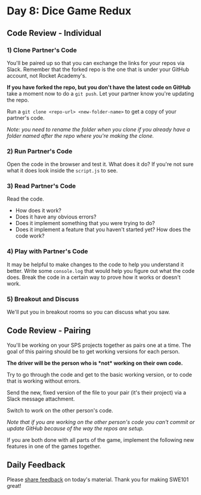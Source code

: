 # Day 8: Dice Game Redux

## Code Review - Individual

### 1\) Clone Partner's Code

You'll be paired up so that you can exchange the links for your repos via Slack. Remember that the forked repo is the one that is under your GitHub account, not Rocket Academy's.

**If you have forked the repo, but you don't have the latest code on GitHub** take a moment now to do a `git push`. Let your partner know you're updating the repo. 

Run a `git clone <repo-url> <new-folder-name>` to get a copy of your partner's code.

_Note: you need to rename the folder when you clone if you already have a folder named after the repo where you're making the clone._

### 2\) Run Partner's Code

Open the code in the browser and test it. What does it do? If you're not sure what it does look inside the `script.js` to see.

### 3\) Read Partner's Code

Read the code.

* How does it work?
* Does it have any obvious errors?
* Does it implement something that you were trying to do? 
* Does it implement a feature that you haven't started yet? How does the code work?

### 4\) Play with Partner's Code

It may be helpful to make changes to the code to help you understand it better. Write some `console.log` that would help you figure out what the code does. Break the code in a certain way to prove how it works or doesn't work.

### 5\) Breakout and Discuss

We'll put you in breakout rooms so you can discuss what you saw. 

## Code Review - Pairing

You'll be working on your SPS projects together as pairs one at a time. The goal of this pairing should be to get working versions for each person.

**The driver will be the person who is \*not\* working on their own code.**

Try to go through the code and get to the basic working version, or to code that is working without errors.

Send the new, fixed version of the file to your pair \(it's their project\) via a Slack message attachment.

Switch to work on the other person's code.

_Note that if you are working on the other person's code you can't commit or update GitHub because of the way the repos are setup._

If you are both done with all parts of the game, implement the following new features in one of the games together.

## Daily Feedback

Please [share feedback](https://forms.gle/NK3mez8er7pPo7tu5) on today's material. Thank you for making SWE101 great!

